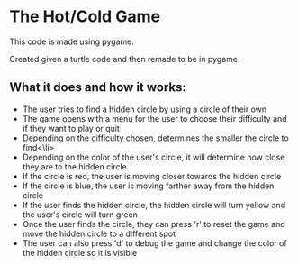 <h1>The Hot/Cold Game</h1>
<p>This code is made using pygame.</p>
<p>Created given a turtle code and then remade to be in pygame.</p>
<h2>What it does and how it works:</h2>
<ul>
  <li>The user tries to find a hidden circle by using a circle of their own</li>
  <li>The game opens with a menu for the user to choose their difficulty and if they want to play or quit</li>
  <li>Depending on the difficulty chosen, determines the smaller the circle to find<\li>
  <li>Depending on the color of the user's circle, it will determine how close they are to the hidden circle</li>
  <li>If the circle is red, the user is moving closer towards the hidden circle</li>
  <li>If the circle is blue, the user is moving farther away from the hidden circle</li>
  <li>If the user finds the hidden circle, the hidden circle will turn yellow and the user's circle will turn green</li>
  <li>Once the user finds the circle, they can press 'r' to reset the game and move the hidden circle to a different spot</li>
  <li>The user can also press 'd' to debug the game and change the color of the hidden circle so it is visible</li>
    
